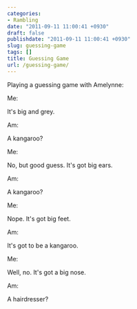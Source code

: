 ```yaml
---
categories:
- Rambling
date: "2011-09-11 11:00:41 +0930"
draft: false
publishdate: "2011-09-11 11:00:41 +0930"
slug: guessing-game
tags: []
title: Guessing Game
url: /guessing-game/
---
```

Playing a guessing game with Amelynne:

Me:

It's big and grey.

Am:

A kangaroo?

Me:

No, but good guess. It's got big ears.

Am:

A kangaroo?

Me:

Nope. It's got big feet.

Am:

It's got to be a kangaroo.

Me:

Well, no. It's got a big nose.

Am:

A hairdresser?